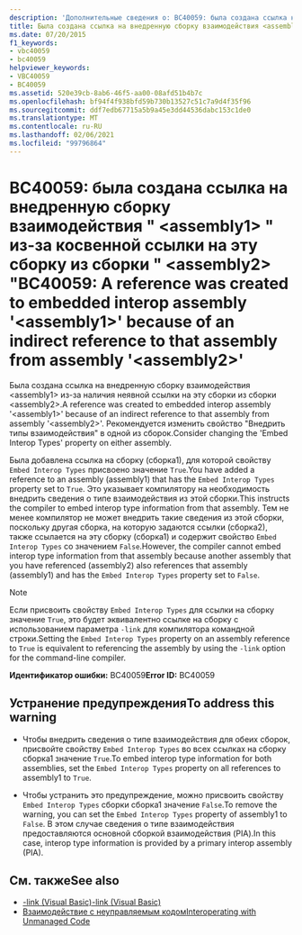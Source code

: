 ```yaml
---
description: 'Дополнительные сведения о: BC40059: была создана ссылка на внедренную сборку взаимодействия " <assembly1> " из-за косвенной ссылки на эту сборку из сборки "<assembly2>'
title: Была создана ссылка на внедренную сборку взаимодействия <assembly1> из-за наличия неявной ссылки на эту сборки из сборки <assembly2>
ms.date: 07/20/2015
f1_keywords:
- vbc40059
- bc40059
helpviewer_keywords:
- VBC40059
- BC40059
ms.assetid: 520e39cb-8ab6-46f5-aa00-08afd51b4b7c
ms.openlocfilehash: bf94f4f938bfd59b730b13527c51c7a9d4f35f96
ms.sourcegitcommit: ddf7edb67715a5b9a45e3dd44536dabc153c1de0
ms.translationtype: MT
ms.contentlocale: ru-RU
ms.lasthandoff: 02/06/2021
ms.locfileid: "99796864"
---
```

# <a name="bc40059-a-reference-was-created-to-embedded-interop-assembly-assembly1-because-of-an-indirect-reference-to-that-assembly-from-assembly-assembly2"></a><span data-ttu-id="3b8a8-103">BC40059: была создана ссылка на внедренную сборку взаимодействия " \<assembly1> " из-за косвенной ссылки на эту сборку из сборки " \<assembly2> "</span><span class="sxs-lookup"><span data-stu-id="3b8a8-103">BC40059: A reference was created to embedded interop assembly '\<assembly1>' because of an indirect reference to that assembly from assembly '\<assembly2>'</span></span>

<span data-ttu-id="3b8a8-104">Была создана ссылка на внедренную сборку взаимодействия \<assembly1> из-за наличия неявной ссылки на эту сборки из сборки \<assembly2>.</span><span class="sxs-lookup"><span data-stu-id="3b8a8-104">A reference was created to embedded interop assembly '\<assembly1>' because of an indirect reference to that assembly from assembly '\<assembly2>'.</span></span> <span data-ttu-id="3b8a8-105">Рекомендуется изменить свойство "Внедрить типы взаимодействия" в одной из сборок.</span><span class="sxs-lookup"><span data-stu-id="3b8a8-105">Consider changing the 'Embed Interop Types' property on either assembly.</span></span>

<span data-ttu-id="3b8a8-106">Была добавлена ссылка на сборку (сборка1), для которой свойству `Embed Interop Types` присвоено значение `True`.</span><span class="sxs-lookup"><span data-stu-id="3b8a8-106">You have added a reference to an assembly (assembly1) that has the `Embed Interop Types` property set to `True`.</span></span> <span data-ttu-id="3b8a8-107">Это указывает компилятору на необходимость внедрить сведения о типе взаимодействия из этой сборки.</span><span class="sxs-lookup"><span data-stu-id="3b8a8-107">This instructs the compiler to embed interop type information from that assembly.</span></span> <span data-ttu-id="3b8a8-108">Тем не менее компилятор не может внедрить такие сведения из этой сборки, поскольку другая сборка, на которую задаются ссылки (сборка2), также ссылается на эту сборку (сборка1) и содержит свойство `Embed Interop Types` со значением `False`.</span><span class="sxs-lookup"><span data-stu-id="3b8a8-108">However, the compiler cannot embed interop type information from that assembly because another assembly that you have referenced (assembly2) also references that assembly (assembly1) and has the `Embed Interop Types` property set to `False`.</span></span>

> [!NOTE]
> <span data-ttu-id="3b8a8-109">Если присвоить свойству `Embed Interop Types` для ссылки на сборку значение `True`, это будет эквивалентно ссылке на сборку с использованием параметра `-link` для компилятора командной строки.</span><span class="sxs-lookup"><span data-stu-id="3b8a8-109">Setting the `Embed Interop Types` property on an assembly reference to `True` is equivalent to referencing the assembly by using the `-link` option for the command-line compiler.</span></span>

<span data-ttu-id="3b8a8-110">**Идентификатор ошибки:** BC40059</span><span class="sxs-lookup"><span data-stu-id="3b8a8-110">**Error ID:** BC40059</span></span>

## <a name="to-address-this-warning"></a><span data-ttu-id="3b8a8-111">Устранение предупреждения</span><span class="sxs-lookup"><span data-stu-id="3b8a8-111">To address this warning</span></span>

- <span data-ttu-id="3b8a8-112">Чтобы внедрить сведения о типе взаимодействия для обеих сборок, присвойте свойству `Embed Interop Types` во всех ссылках на сборку сборка1 значение `True`.</span><span class="sxs-lookup"><span data-stu-id="3b8a8-112">To embed interop type information for both assemblies, set the `Embed Interop Types` property on all references to assembly1 to `True`.</span></span>

- <span data-ttu-id="3b8a8-113">Чтобы устранить это предупреждение, можно присвоить свойству `Embed Interop Types` сборки сборка1 значение `False`.</span><span class="sxs-lookup"><span data-stu-id="3b8a8-113">To remove the warning, you can set the `Embed Interop Types` property of assembly1 to `False`.</span></span> <span data-ttu-id="3b8a8-114">В этом случае сведения о типе взаимодействия предоставляются основной сборкой взаимодействия (PIA).</span><span class="sxs-lookup"><span data-stu-id="3b8a8-114">In this case, interop type information is provided by a primary interop assembly (PIA).</span></span>

## <a name="see-also"></a><span data-ttu-id="3b8a8-115">См. также</span><span class="sxs-lookup"><span data-stu-id="3b8a8-115">See also</span></span>

- [<span data-ttu-id="3b8a8-116">-link (Visual Basic)</span><span class="sxs-lookup"><span data-stu-id="3b8a8-116">-link (Visual Basic)</span></span>](../../reference/command-line-compiler/link.md)
- [<span data-ttu-id="3b8a8-117">Взаимодействие с неуправляемым кодом</span><span class="sxs-lookup"><span data-stu-id="3b8a8-117">Interoperating with Unmanaged Code</span></span>](../../../framework/interop/index.md)
